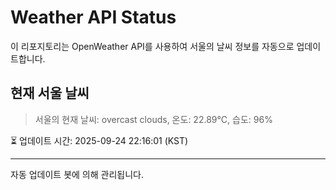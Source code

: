 
# Weather API Status

이 리포지토리는 OpenWeather API를 사용하여 서울의 날씨 정보를 자동으로 업데이트합니다.

## 현재 서울 날씨
> 서울의 현재 날씨: overcast clouds, 온도: 22.89°C, 습도: 96%

⏳ 업데이트 시간: 2025-09-24 22:16:01 (KST)

---
자동 업데이트 봇에 의해 관리됩니다.
